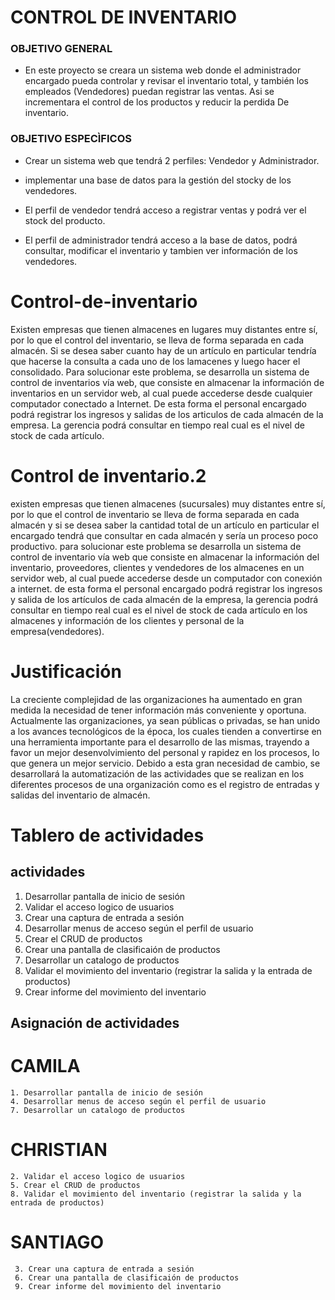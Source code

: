 # CONTROL DE INVENTARIO

### OBJETIVO GENERAL
- En este proyecto se creara un sistema web donde el administrador encargado pueda controlar y revisar el inventario total, y también los empleados (Vendedores) puedan registrar las ventas. Asi se incrementara el control de los productos y reducir la perdida
De inventario.



### OBJETIVO ESPECÌFICOS

- Crear un sistema web que tendrá 2 perfiles: Vendedor y Administrador.

- implementar una base de datos para la gestión del stocky de los vendedores.

- El perfil de vendedor tendrá acceso a registrar ventas y podrá ver el stock del producto. 

- El perfil de administrador tendrá acceso a la base de datos, podrá consultar, modificar el inventario y tambien ver información de los vendedores.








# Control-de-inventario

Existen empresas que tienen almacenes en lugares muy distantes entre sí, por lo que el control del inventario, se lleva de forma separada en cada almacén. Si se desea saber cuanto hay de un artículo en particular tendría que hacerse la consulta a cada uno de los lamacenes y luego hacer el consolidado. Para solucionar este problema, se desarrolla un sistema de control de inventarios vía web, que consiste en almacenar la información de inventarios en un servidor web, al cual puede accederse desde cualquier computador conectado a Internet. De esta forma el personal encargado podrá registrar los ingresos y salidas de los articulos de cada almacén de la empresa. La gerencia podrá consultar en tiempo real cual es el nivel de stock de cada artículo.

# Control de inventario.2
existen empresas que tienen almacenes (sucursales) muy distantes entre sí, por lo que el control de inventario se lleva de forma separada en cada almacén y si se desea saber la cantidad total de un artículo en particular el encargado tendrá que consultar en cada almacén y sería un proceso poco productivo. para solucionar este problema se desarrolla un sistema de control de inventario vía web que consiste en almacenar la información del inventario, proveedores, clientes y vendedores de los almacenes en un servidor web, al cual puede accederse desde un computador con conexión a internet. de esta forma el personal encargado podrá registrar los ingresos y salida de los artículos de cada almacén de la empresa, la gerencia podrá consultar en tiempo real cual es el nivel de stock de cada artículo en los almacenes y información de los clientes y personal de la empresa(vendedores).


# Justificación

La creciente complejidad de las organizaciones ha aumentado en gran medida la necesidad de tener información más conveniente y oportuna. Actualmente las organizaciones, ya sean públicas o privadas, se han unido a los avances tecnológicos de la época, los cuales tienden a convertirse en una herramienta importante para el desarrollo de las mismas, trayendo a favor un mejor desenvolvimiento del personal y rapidez en los procesos, lo que genera un mejor servicio.
Debido a esta gran necesidad de cambio, se desarrollará la automatización de las actividades que se realizan en los diferentes procesos de una organización como es el registro de entradas y salidas del inventario de almacén.


# Tablero de actividades

  ## actividades
  
  1. Desarrollar pantalla de inicio de sesión 
  2. Validar el acceso logico de usuarios
  3. Crear una captura de entrada a sesión
  4. Desarrollar menus de acceso según el perfil de usuario
  5. Crear el CRUD de productos
  6. Crear una pantalla de clasificaión de productos
  7. Desarrollar un catalogo de productos
  8. Validar el movimiento del inventario (registrar la salida y la entrada de productos)
  9. Crear informe del movimiento del inventario
  
  ## Asignación de actividades
  
 # CAMILA
    1. Desarrollar pantalla de inicio de sesión 
    4. Desarrollar menus de acceso según el perfil de usuario
    7. Desarrollar un catalogo de productos
    
 # CHRISTIAN
    2. Validar el acceso logico de usuarios
    5. Crear el CRUD de productos
    8. Validar el movimiento del inventario (registrar la salida y la entrada de productos)
    
  # SANTIAGO
     3. Crear una captura de entrada a sesión
     6. Crear una pantalla de clasificaión de productos
     9. Crear informe del movimiento del inventario


   
   

  


  



  
